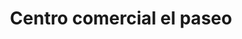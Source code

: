 ---
title: "Centro comercial el paseo"
url: /puerto-la-cruz/centro-comercial-el-paseo/
shop: Einkaufszentrum
---